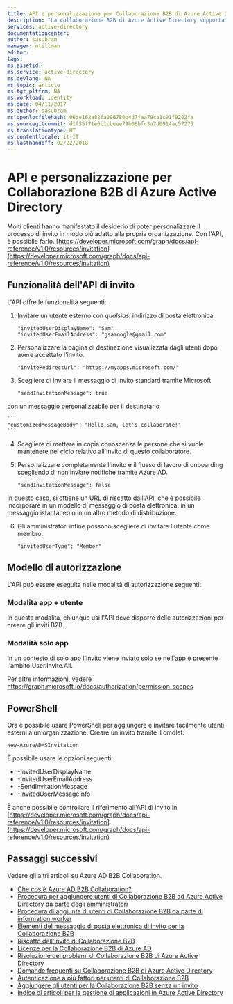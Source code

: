 ```yaml
---
title: API e personalizzazione per Collaborazione B2B di Azure Active Directory | Microsoft Docs
description: "La collaborazione B2B di Azure Active Directory supporta le relazioni tra società abilitando i partner commerciali ad accedere in modo selettivo alle applicazioni aziendali"
services: active-directory
documentationcenter: 
author: sasubram
manager: mtillman
editor: 
tags: 
ms.assetid: 
ms.service: active-directory
ms.devlang: NA
ms.topic: article
ms.tgt_pltfrm: NA
ms.workload: identity
ms.date: 04/11/2017
ms.author: sasubram
ms.openlocfilehash: 06de162a82fa096780b4d7faa79ca1c91f9202fa
ms.sourcegitcommit: d1f35f71e6b1cbeee79b06bfc3a7d0914ac57275
ms.translationtype: HT
ms.contentlocale: it-IT
ms.lasthandoff: 02/22/2018
---
```

# <a name="azure-active-directory-b2b-collaboration-api-and-customization"></a>API e personalizzazione per Collaborazione B2B di Azure Active Directory

Molti clienti hanno manifestato il desiderio di poter personalizzare il processo di invito in modo più adatto alla propria organizzazione. Con l'API, è possibile farlo. [https://developer.microsoft.com/graph/docs/api-reference/v1.0/resources/invitation](https://developer.microsoft.com/graph/docs/api-reference/v1.0/resources/invitation)

## <a name="capabilities-of-the-invitation-api"></a>Funzionalità dell'API di invito
L'API offre le funzionalità seguenti:

1. Invitare un utente esterno con *qualsiasi* indirizzo di posta elettronica.

    ```
    "invitedUserDisplayName": "Sam"
    "invitedUserEmailAddress": "gsamoogle@gmail.com"
    ```

2. Personalizzare la pagina di destinazione visualizzata dagli utenti dopo avere accettato l'invito.

    ```
    "inviteRedirectUrl": "https://myapps.microsoft.com/"
    ```

3. Scegliere di inviare il messaggio di invito standard tramite Microsoft

    ```
    "sendInvitationMessage": true
    ```

  con un messaggio personalizzabile per il destinatario

    ```
    "customizedMessageBody": "Hello Sam, let's collaborate!"
    ```

4. Scegliere di mettere in copia conoscenza le persone che si vuole mantenere nel ciclo relativo all'invito di questo collaboratore.

5. Personalizzare completamente l'invito e il flusso di lavoro di onboarding scegliendo di non inviare notifiche tramite Azure AD.

    ```
    "sendInvitationMessage": false
    ```

  In questo caso, si ottiene un URL di riscatto dall'API, che è possibile incorporare in un modello di messaggio di posta elettronica, in un messaggio istantaneo o in un altro metodo di distribuzione.

6. Gli amministratori infine possono scegliere di invitare l'utente come membro.

    ```
    "invitedUserType": "Member"
    ```


## <a name="authorization-model"></a>Modello di autorizzazione
L'API può essere eseguita nelle modalità di autorizzazione seguenti:

### <a name="app--user-mode"></a>Modalità app + utente
In questa modalità, chiunque usi l'API deve disporre delle autorizzazioni per creare gli inviti B2B.

### <a name="app-only-mode"></a>Modalità solo app
In un contesto di solo app l'invito viene inviato solo se nell'app è presente l'ambito User.Invite.All.

Per altre informazioni, vedere https://graph.microsoft.io/docs/authorization/permission_scopes


## <a name="powershell"></a>PowerShell
Ora è possibile usare PowerShell per aggiungere e invitare facilmente utenti esterni a un'organizzazione. Creare un invito tramite il cmdlet:

```
New-AzureADMSInvitation
```

È possibile usare le opzioni seguenti:

* -InvitedUserDisplayName
* -InvitedUserEmailAddress
* -SendInvitationMessage
* -InvitedUserMessageInfo

È anche possibile controllare il riferimento all'API di invito in [https://developer.microsoft.com/graph/docs/api-reference/v1.0/resources/invitation](https://developer.microsoft.com/graph/docs/api-reference/v1.0/resources/invitation)

## <a name="next-steps"></a>Passaggi successivi

Vedere gli altri articoli su Azure AD B2B Collaboration.

* [Che cos'è Azure AD B2B Collaboration?](active-directory-b2b-what-is-azure-ad-b2b.md)
* [Procedura per aggiungere utenti di Collaborazione B2B ad Azure Active Directory da parte degli amministratori](active-directory-b2b-admin-add-users.md)
* [Procedura di aggiunta di utenti di Collaborazione B2B da parte di information worker](active-directory-b2b-iw-add-users.md)
* [Elementi del messaggio di posta elettronica di invito per la Collaborazione B2B](active-directory-b2b-invitation-email.md)
* [Riscatto dell'invito di Collaborazione B2B](active-directory-b2b-redemption-experience.md)
* [Licenze per la Collaborazione B2B di Azure AD](active-directory-b2b-licensing.md)
* [Risoluzione dei problemi di Collaborazione B2B di Azure Active Directory](active-directory-b2b-troubleshooting.md)
* [Domande frequenti su Collaborazione B2B di Azure Active Directory](active-directory-b2b-faq.md)
* [Autenticazione a più fattori per utenti di Collaborazione B2B](active-directory-b2b-mfa-instructions.md)
* [Aggiungere gli utenti per la Collaborazione B2B senza un invito](active-directory-b2b-add-user-without-invite.md)
* [Indice di articoli per la gestione di applicazioni in Azure Active Directory](active-directory-apps-index.md)
